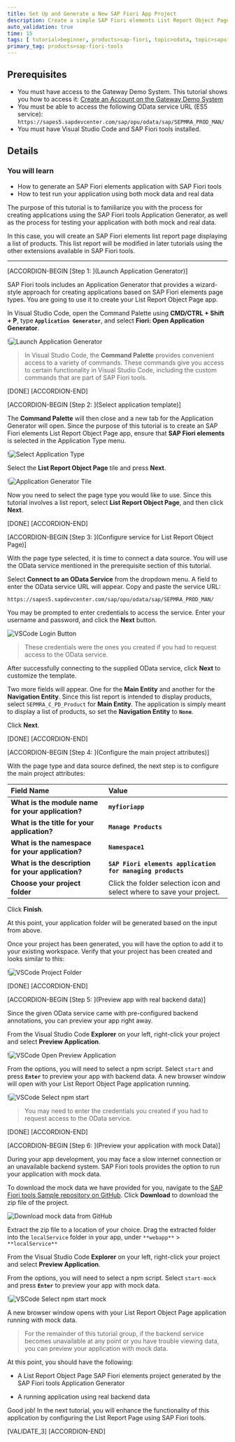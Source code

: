 ```yaml
---
title: Set Up and Generate a New SAP Fiori App Project
description: Create a simple SAP Fiori elements List Report Object Page using SAP Fiori tools.
auto_validation: true
time: 15
tags: [ tutorial>beginner, products>sap-fiori, topic>odata, topic>sapui5, topic>user-interface, products>sap-fiori-tools]
primary_tag: products>sap-fiori-tools
---
```


## Prerequisites
 - You must have access to the Gateway Demo System. This tutorial shows you how to access it: [Create an Account on the Gateway Demo System](gateway-demo-signup)
 - You must be able to access the following OData service URL (ES5 service): `https://sapes5.sapdevcenter.com/sap/opu/odata/sap/SEPMRA_PROD_MAN/`
 - You must have Visual Studio Code and SAP Fiori tools installed.

## Details
### You will learn
- How to generate an SAP Fiori elements application with SAP Fiori tools
- How to test run your application using both mock data and real data

The purpose of this tutorial is to familiarize you with the process for creating applications using the SAP Fiori tools Application Generator, as well as the process for testing your application with both mock and real data.

In this case, you will create an SAP Fiori elements list report page displaying a list of products. This list report will be modified in later tutorials using the other extensions available in SAP Fiori tools.

---

[ACCORDION-BEGIN [Step 1: ](Launch Application Generator)]

SAP Fiori tools includes an Application Generator that provides a wizard-style approach for creating applications based on SAP Fiori elements page types. You are going to use it to create your List Report Object Page app.

In Visual Studio Code, open the Command Palette using **CMD/CTRL + Shift + P**, type **`Application Generator`**, and select **Fiori: Open Application Generator**.

!![Launch Application Generator](t2-application-generator.png)

>In Visual Studio Code, the **Command Palette** provides convenient access to a variety of commands. These commands give you access to certain functionality in Visual Studio Code, including the custom commands that are part of SAP Fiori tools.

[DONE]
[ACCORDION-END]

[ACCORDION-BEGIN [Step 2: ](Select application template)]

The **Command Palette** will then close and a new tab for the Application Generator will open. Since the purpose of this tutorial is to create an SAP Fiori elements List Report Object Page app, ensure that **SAP Fiori elements** is selected in the Application Type menu.

!![Select Application Type](t2-application-type.png)

Select the **List Report Object Page** tile and press **Next**.

!![Application Generator Tile](t2-lrop-tile.png)

Now you need to select the page type you would like to use. Since this tutorial involves a list report, select **List Report Object Page**, and then click **Next**.

[DONE]
[ACCORDION-END]


[ACCORDION-BEGIN [Step 3: ](Configure service for List Report Object Page)]

With the page type selected, it is time to connect a data source. You will use the OData service mentioned in the prerequisite section of this tutorial.

Select **Connect to an OData Service** from the dropdown menu. A field to enter the OData service URL will appear. Copy and paste the service URL:

```
https://sapes5.sapdevcenter.com/sap/opu/odata/sap/SEPMRA_PROD_MAN/
```

You may be prompted to enter credentials to access the service. Enter your username and password, and click the **Next** button.

![VSCode Login Button](t2-login-logo.png)

>These credentials were the ones you created if you had to request access to the OData service.

After successfully connecting to the supplied OData service,  click **Next** to customize the template.

Two more fields will appear. One for the **Main Entity** and another for the **Navigation Entity**. Since this list report is intended to display products, select `SEPMRA_C_PD_Product` for **Main Entity**. The application is simply meant to display a list of products, so set the **Navigation Entity** to **`None`**.

Click  **Next**.

[DONE]
[ACCORDION-END]

[ACCORDION-BEGIN [Step 4: ](Configure the main project attributes)]

With the page type and data source defined, the next step is to configure the main project attributes:


|  Field Name     | Value
|  :------------- | :-------------
|  **What is the module name for your application?**           | **`myfioriapp`**
|  **What is the title for your application?**           | **`Manage Products`**
|  **What is the namespace for your application?**    | **`Namespace1`**
|  **What is the description for your application?**          | **`SAP Fiori elements application for managing products`**
|  **Choose your project folder**   | Click the folder selection icon and select where to save your project.

Click **Finish**.

At this point, your application folder will be generated based on the input from above.

Once your project has been generated, you will have the option to add it to your existing workspace. Verify that your project has been created and looks similar to this:

!![VSCode Project Folder](t2-project-structure.png)

[DONE]
[ACCORDION-END]

[ACCORDION-BEGIN [Step 5: ](Preview app with real backend data)]

Since the given OData service came with pre-configured backend annotations, you can preview your app right away.

From the Visual Studio Code **Explorer** on your left, right-click your project and select **Preview Application**.

!![VSCode Open Preview Application](t2-open-preview-application.png)

From the options, you will need to select a npm script. Select `start` and press **`Enter`** to preview your app with backend data. A new browser window will open with your List Report Object Page application running.

!![VSCode Select npm start](t2-select-npm-start.png)

>You may need to enter the credentials you created if you had to request access to the OData service.

[DONE]
[ACCORDION-END]

[ACCORDION-BEGIN [Step 6: ](Preview your application with mock Data)]

During your app development, you may face a slow internet connection or an unavailable backend system. SAP Fiori tools provides the option to run your application with mock data.

To download the mock data we have provided for you, navigate to the [SAP Fiori tools Sample repository on GitHub](https://github.com/SAP-samples/fiori-tools-samples/blob/main/V2/mockData/SEPMRA_PROD_MAN/mockdata.zip). Click **Download** to download the zip file of the project.

![Download mock data from GitHub](t2-github-samples.png)

Extract the zip file to a location of your choice. Drag the extracted folder into the `localService` folder in your app, under `**webapp**` > `**localService**`

From the Visual Studio Code **Explorer** on your left, right-click your project and select **Preview Application**.

From the options, you will need to select a npm script. Select `start-mock` and press **`Enter`** to preview your app with mock data.

!![VSCode Select npm start mock](t2-select-npm-start-mock.png)

A new browser window opens with your List Report Object Page application running with mock data.

>For the remainder of this tutorial group, if the backend service becomes unavailable at any point or you have trouble viewing data, you can preview your application with mock data.

At this point, you should have the following:

- A List Report Object Page SAP Fiori elements project generated by the SAP Fiori tools Application Generator

- A running application using real backend data

Good job! In the next tutorial, you will enhance the functionality of this application by configuring the List Report Page using SAP Fiori tools.

[VALIDATE_3]
[ACCORDION-END]
